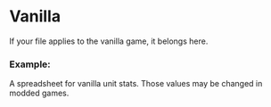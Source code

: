# Vanilla
If your file applies to the vanilla game, it belongs here.

### Example:
A spreadsheet for vanilla unit stats. Those values may be changed in modded games.
